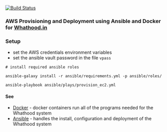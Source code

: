 [![Build Status](https://travis-ci.org/whathood/devops.svg?branch=master)](https://travis-ci.org/whathood/devops)

### AWS Provisioning and Deployment using Ansible and Docker for [Whathood.in](https://github.com/jimRsmiley/whathood)

### Setup

* set the AWS credentials environment variables
* set the ansible vault password in the file `vpass`

~~~~
# install required ansible roles

ansible-galaxy install -r ansible/requirements.yml -p ansible/roles/

ansible-playbook ansible/plays/provision_ec2.yml

~~~~

#### See

* [Docker](docker/README.md) - docker containers run all of the programs needed for the Whathood system
* [Ansible](ansible/README.md) - handles the install, configuration and deployment of the Whathood system
